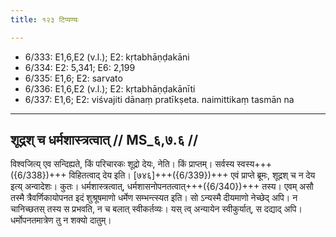 ```yaml
---
title: १२३ टिप्पण्यः

---
```

- 6/333: E1,6,E2 (v.l.); E2: kṛtabhāṇḍakāni
- 6/334: E2: 5,341; E6: 2,199
- 6/335: E1,6; E2: sarvato
- 6/336: E1,6,E2 (v.l.); E2: kṛtabhāṇḍakānīti
- 6/337: E1,6; E2: viśvajiti dānaṃ pratīkṣeta. naimittikaṃ tasmān na

____________________________________________


## शूद्रश् च धर्मशास्त्रत्वात् // MS_६,७.६ //

विश्वजित्य् एव सन्दिह्यते, किं परिचारकः शूद्रो देयः, नेति। किं प्राप्तम्। सर्वस्य स्वस्य+++({6/338})+++ विहितत्वाद् देय इति। [७४६]+++({6/339})+++ एवं प्राप्ते ब्रूमः, शूद्रश् च न देय इत्य् अन्वादेशः। कुतः। धर्मशास्त्रत्वात्, धर्मशासनोपनतत्वात्+++({6/340})+++ तस्य। एवम् असौ तस्मै त्रैवर्णिकायोपनत इदं शुश्रूषमाणो धर्मेण सम्भन्त्स्यत इति। सो ऽन्यस्मै दीयमाणो नेच्छेद् अपि। न चानिच्छतस् तस्य स प्रभवति, न च बलात् स्वीकर्तव्यः। यस् त्व् अन्यायेन स्वीकुर्यात्, स दद्याद् अपि। धर्मोपनतमात्रेण तु न शक्यो दातुम्।